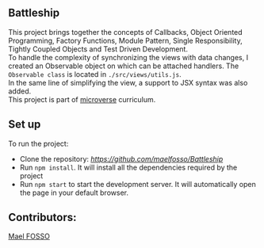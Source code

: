 ## Battleship
This project brings together the concepts of Callbacks, Object Oriented Programming, Factory Functions, Module Pattern, Single Responsibility, Tightly Coupled Objects and Test Driven Development.  
To handle the complexity of synchronizing the views with data changes, I created an Observable object on which can be attached handlers. The `Observable class` is located in `./src/views/utils.js`.  
In the same line of simplifying the view, a support to JSX syntax was also added.  
This project is part of [microverse](https://www.microverse.org/) curriculum.

## Set up

To run the project:

- Clone the repository: _https://github.com/maelfosso/Battleship_
- Run `npm install`. It will install all the dependencies required by the project
- Run `npm start` to start the development server. It will automatically open the page in your default browser.

## Contributors:
[Mael FOSSO](https://github.com/maelfosso)

